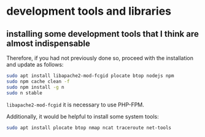 # development tools and libraries

## installing some development tools that I think are almost indispensable

Therefore, if you had not previously done so, proceed with the installation and update as follows:

```bash
sudo apt install libapache2-mod-fcgid plocate btop nodejs npm
sudo npm cache clean -f
sudo npm install -g n
sudo n stable
```

`libapache2-mod-fcgid` it is necessary to use PHP-FPM.

Additionally, it would be helpful to install some system tools:

```bash
sudo apt install plocate btop nmap ncat traceroute net-tools
```
